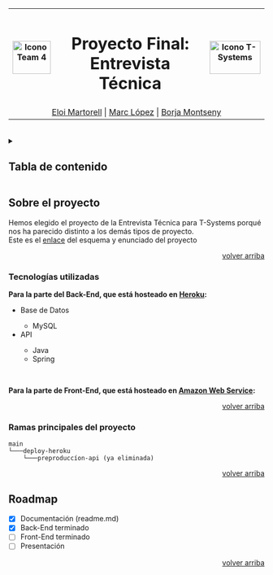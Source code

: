 <div id="top"></div>

<table width="100%" align=center>
  <tr>
    <th><img src="https://cdn.discordapp.com/attachments/971012872794681423/979711340174250074/iconoTeam4.png" alt="Icono Team 4" width="75" height="65"></th>
    <th align=center><h1>Proyecto Final: Entrevista Técnica</h1></th>
    <th><img src="https://www.elindependiente.com/wp-content/uploads/2020/12/fotonoticia_20181217124629_420.jpg" alt="Icono T-Systems" width="100" height="65"></th>
  </tr>
  <tr>
    <td colspan="3" align=center><a href="https://github.com/ElNotaCode">Eloi Martorell</a> | <a href="https://github.com/Marclopez11">Marc López</a> | <a href="https://github.com/borjaMontseny">Borja Montseny</a></td>
  </tr>
</table>
<br> 

<details>
  <summary><h2>Tabla de contenido</h2></summary>
  <ol>
    <li>
      <a href="#sobre-el-proyecto">Sobre el proyecto</a>
      <ul>
        <li><a href="#tecnologías-utilizadas">Tecnologías utilizadas</a></li>
      </ul>
    </li>
    <li><a href="#usage">Usage</a></li>
    <li><a href="#ramas">Ramas</a></li>
    <li><a href="#contributing">Contributing</a></li>
    <li><a href="#license">License</a></li>
    <li><a href="#contact">Contact</a></li>
    <li><a href="#acknowledgments">Acknowledgments</a></li>
  </ol>
</details>

## Sobre el proyecto
Hemos elegido el proyecto de la Entrevista Técnica para T-Systems porqué nos ha parecido distinto a los demás tipos de proyecto.
<br>
Este es el [enlace](https://drive.google.com/file/d/1f9N4vLu0kNr2gcyllgPyrOLPlyn3Zq8f/view?usp=sharing) del esquema y enunciado del proyecto
<p align="right"><a href="#top">volver arriba</a></p>

### Tecnologías utilizadas

**Para la parte del Back-End, que está hosteado en [Heroku](https://www.heroku.com/):**

<ul>
  <li>Base de Datos</li>
  <ul>
      <li>MySQL</li>
    </ul>
    <li>API</li>
  <ul>
      <li>Java</li>
      <li>Spring</li>
    </ul>
</ul>

<br>

**Para la parte de Front-End, que está hosteado en [Amazon Web Service](https://aws.amazon.com/es/):**

<p align="right"><a href="#top">volver arriba</a></p>

### Ramas principales del proyecto
    main
    └───deploy-heroku
        └───preproduccíon-api (ya eliminada)
        
<p align="right"><a href="#top">volver arriba</a></p>

## Roadmap

- [x] Documentación (readme.md)
- [x] Back-End terminado
- [ ] Front-End terminado
- [ ] Presentación

<p align="right"><a href="#top">volver arriba</a></p>

